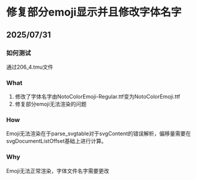 # 修复部分emoji显示并且修改字体名字

## 2025/07/31

### 如何测试

通过206_4.tmu文件

### What

1. 修改了字体名字由NotoColorEmoji-Regular.ttf变为NotoColorEmoji.ttf
2. 修复部分emoji无法渲染的问题

### How

Emoji无法渲染在于parse_svgtable对于svgContent的错误解析，偏移量需要在svgDocumentListOffset基础上进行计算。

### Why

Emoji无法正常渲染，字体文件名字需要更改